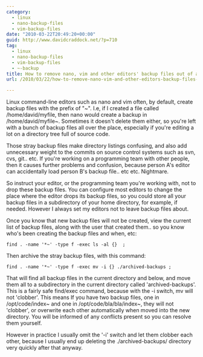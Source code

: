 ```yaml
---
category:
  - linux
  - nano-backup-files
  - vim-backup-files
date: "2010-03-22T20:49:20+00:00"
guid: http://www.davidcraddock.net/?p=710
tag:
  - linux
  - nano-backup-files
  - vim-backup-files
  - ~-backup
title: How to remove nano, vim and other editors' backup files out of a directory tree
url: /2010/03/22/how-to-remove-nano-vim-and-other-editors-backup-files-out-of-a-directory-tree/

---
```

Linux command-line editors such as nano and vim often, by default, create backup files with the prefix of "~". I.e, if I created a file called /home/david/myfile, then nano would create a backup in /home/david/myfile~. Sometimes it doesn't delete them either, so you're left with a bunch of backup files all over the place, especially if you're editing a lot on a directory tree full of source code.

Those stray backup files make directory listings confusing, and also add unnecessary weight to the commits on source control systems such as svn, cvs, git.. etc. If you're working on a programming team with other people, then it causes further problems and confusion, because person A's editor can accidentally load person B's backup file.. etc etc. Nightmare.

So instruct your editor, or the programming team you're working with, not to drop these backup files. You can configure most editors to change the place where the editor drops its backup files, so you could store all your backup files in a subdirectory of your home directory, for example, if needed. However I always set my editors not to leave backup files about.

Once you know that new backup files will not be created, view the current list of backup files, along with the user that created them.. so you know who's been creating the backup files and when, etc:

```
find . -name '*~' -type f -exec ls -al {}  ;

```

Then archive the stray backup files, with this command:

```
find . -name '*~' -type f -exec mv -i {} ./archived-backups ;

```

That will find all backup files in the current directory and below, and move them all to a subdirectory in the current directory called 'archived-backups'. This is a fairly safe find/exec command, because with the -i switch, mv will not 'clobber'. This means If you have two backup files, one in /opt/code/index~ and one in /opt/code/bla/bla/index~, they will not 'clobber', or overwrite each other automatically when moved into the new directory. You will be informed of any conflicts present so you can resolve them yourself.

However in practice I usually omit the '-i' switch and let them clobber each other, because I usually end up deleting the ./archived-backups/ directory very quickly after that anyway.
